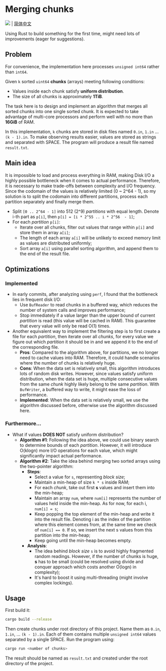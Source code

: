 # Merging chunks

![](https://github.com/codgician/merging-chunks/workflows/merging-chunks/badge.svg) | [简体中文](README_CN.md)

Using Rust to build something for the first time, might need lots of improvements (eager for suggestions).

## Problem

For convenience, the implementation here processes `unsigned int64` rather than `int64`.

Given `k` sorted `uint64` **chunks** (arrays) meeting following conditions:

- Values inside each chunk satisfy **uniform distribution**.
- The size of all chunks is approximately **1TiB**.

The task here is to design and implement an algorithm that merges all sorted chunks into one single sorted chunk. It is expected to take advantage of multi-core processors and perform well with no more than **16GiB** of RAM.

In this implementation, `k` chunks are stored in disk files named `0.in`, `1.in` ... `(k - 1).in`. To make observing results easier, values are stored as strings and separated with SPACE. The program will produce a result file named `result.txt`.

## Main idea

It is impossible to load and process everything in RAM, making Disk I/O a highly possible bottleneck when it comes to actual performance. Therefore, it is necessary to make trade-offs between complexity and I/O frequency. Since the codomain of the values is relatively limited (0 ~ 2^64 - 1), so my solution is to split the codomain into different partitions, process each partition separately and finally merge them. 

- Split `[0 .. 2^64 - 1]` into 512 (2^9) *partitions* with equal length. Denote i-th part as `p[i]`, then `p[i] = [i * 2^55 .. i * 2^56  - 1]`;
- For each *partition* `p[i]`:
  -  Iterate over all chunks, filter out values that range within `p[i]` and store them in array `a[i]`;
  -  The length of each array `a[i]` will be unlikely to exceed memory limit as values are distributed uniformly;
  -  Sort array `a[i]` using parallel sorting algorithm, and append them to the end of the result file.

## Optimizations

### Implemented

- In early commits, after analyzing using `perf`, I found that the bottleneck lies in frequent disk I/O:
  - Use `BufReader` to read chunks in a buffered way, which reduces the number of system calls and improves performance;
  - Stop immediately if a value larger than the upper bound of current *partition* is read (this value will be cached in RAM). This guarantee that every value will only be read O(1) times. 
- Another equivalent way to implement the filtering step is to first create a file for each *partition*, then iterate over all *chunks*, for every value we figure out which *partition* it should be in and we append it to the end of the corresponding file.
  - **Pros**: Compared to the algorithm above, for partitions, we no longer need to cache values into RAM. Therefore, it could handle scenarios where the number of chunks is relatively huge.
  - **Cons**: When the data set is relatively small, this algorithm introduces lots of random disk writes. However, since values satisfy uniform distribution, when the data set is huge, multiple consecutive values from the same *chunk* highly likely belong to the same *partition*. With `BufWriter`, a buffered way to write, it might ease the loss of performance.
  - **Implemented**: When the data set is relatively small, we use the algorithm discussed before, otherwise use the algorithm discussed here.

### Furthermore...

- What if values **DOES NOT** satisfy uniform distribution?
  - **Algorithm #1**: Following the idea above, we could use binary search to determine bounds of each *partition*. However, it will introduce O(klogn) more I/O operations for each value, which might significantly impact actual performance.
  - **Algorithm #2**: Take the idea behind merging two sorted arrays using the two-pointer algorithm:
    - **Steps**: 
      - Select a value for `s`, representing *block size*;
      - Maintain a min-heap of size `k * s` inside RAM;
      - For each *chunk*, take out first **s** values and insert them into the min-heap;
      - Maintain an array `num`, where `num[i]` represents the number of values held inside the min-heap. As for now, for each i, `num[i] = s`;
      - Keep popping the top element of the min-heap and write it into the result file. Denoting i as the index of the partition where this element comes from, at the same time we check of `num[i] == 0`. If so, we insert the next s values from this partition into the min-heap;
      - Keep going until the min-heap becomes empty.
    - **Analysis**: 
      - The idea behind *block size* `s` is to avoid highly fragmented random readings. However, if the number of chunks is huge, **s** has to be small (could be resolved using divide and conquer approach which costs another O(logn) in complexity);
      - It's hard to boost it using multi-threading (might involve complex lockings).

## Usage

First build it:

```bash
cargo build --release
```

Then create chunks under root directory of this project. Name them as `0.in`, `1.in`, ... `(k - 1).in`. Each of them contains multiple `unsigned int64` values separated by a single SPACE. Run the program using:

```bash
cargo run <number of chunks>
```

The result should be named as `result.txt` and created under the root directory of the project.